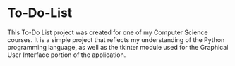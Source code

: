 # To-Do-List
This To-Do List project was created for one of my Computer Science courses. It is a simple project that reflects my understanding of the Python programming language, as well as the tkinter module used for the Graphical User Interface portion of the application.
